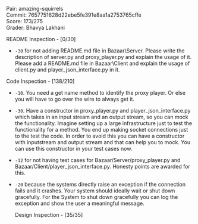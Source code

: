 Pair: amazing-squirrels \
Commit: 7657751628d22ebe5fe391e8aa1a2753765cffe \
Score: 173/275 \
Grader: Bhavya Lakhani

README Inspection - [0/30]
- ``-30`` for not adding README.md file in Bazaar\Server. Please write the description of server.py and proxy_player.py and explain the usage of it. Please add a README.md file in Bazaar\Client and explain the usage of client.py and player_json_interface.py in it.


Code Inspection - [138/210]

- ``-10``. You need a get name method to identify the proxy player. Or else you will have to go over the wire to always get it.
- ``-30``. Have a constructor in proxy_player.py and player_json_interface.py which takes in an input stream and an output stream, so you can mock the functionality. Imagine setting up a large infrastructure just to test the functionality for a method. You end up making socket connections just to the test the code. In order to avoid this you can have a constructor with inputstream and output stream and that can help you to mock. You can use this constructor in your test cases now.
- ``-12`` for not having test cases for Bazaar/Server/proxy_player.py and Bazaar/Client/player_json_interface.py. Honesty points are awarded for this.
- ``-20`` because the systems directly raise an exception if the connection fails and it crashes. Your system should ideally wait or shut down gracefully. For the System to shut down gracefully you can log the exception and show the user a meaningful message.

  Design Inspection - [35/35]
